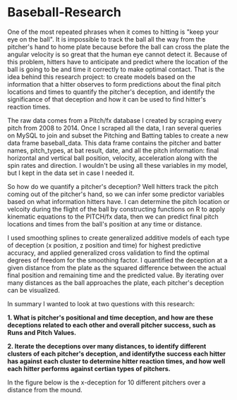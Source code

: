 # Baseball-Research

One of the most repeated phrases when it comes to hitting is "keep your eye on the ball". It is impossible to track the ball all the way from the pitcher's hand to home plate because before the ball can cross the plate the angular velocity is so great that the human eye cannot detect it. Because of this problem, hitters have to anticipate and predict where the location of the ball is going to be and time it correctly to make optimal contact. That is the idea behind this research project: to create models based on the information that a hitter observes to form predictions about the final pitch locations and times to quantify the pitcher's deception, and identify the significance of that deception and how it can be used to find hitter's reaction times.

The raw data comes from a Pitch/fx database I created by scraping every pitch from 2008 to 2014. Once I scraped all the data, I ran several queries on MySQL to join and subset the Pitching and Batting tables to create a new data frame baseball_data. This data frame contains the pitcher and batter names, pitch_types, at bat result, date, and all the pitch information: final horizontal and vertical ball position, velocity, acceleration along with the spin rates and direction. I wouldn't be using all these variables in my model, but I kept in the data set in case I needed it.

So how do we quantify a pitcher's deception? Well hitters track the pitch coming out of the pitcher's hand, so we can infer some predictor variables based on what information hitters have. I can determine the pitch location or velcoity during the flight of the ball by constructing functions on R to apply kinematic equations to the PITCH/fx data, then we can predict final pitch locations and times from the ball's position at any time or distance. 

I used smoothing splines to create generalized additive models of each type of deception (x position, z position and time) for highest predictive accuracy, and applied generalized cross validation to find the optimal degrees of freedom for the smoothing factor. I quantified the deception at a given distance from the plate as the squared difference between the actual final position and remaining time and the predicted value. By iterating over many distances as the ball approaches the plate, each pitcher's deception can be visualized.

In summary I wanted to look at two questions with this research:

**1. What is pitcher's positional and time deception, and how are these deceptions related to each other and overall pitcher success, such as Runs and Pitch Values.**

**2. Iterate the deceptions over many distances, to identify different clusters of each pitcher's deception, and identifythe success each hitter has against each cluster to determine hitter reaction times, and how well each hitter performs against certian types of pitchers.**

In the figure below is the x-deception for 10 different pitchers over a distance from the mound. 















